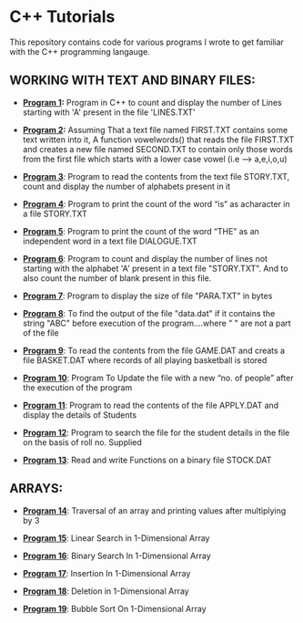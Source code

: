 # C++ Tutorials

This repository contains code for various programs I wrote to get familiar with the C++ programming langauge.

## WORKING WITH TEXT AND BINARY FILES:

* **[Program 1](https://github.com/foo-bar-omastar/c-plusplus-tutorials/blob/master/Program_1.CPP):** Program in C++ to count and display the number of Lines starting with 'A' present in the file 'LINES.TXT’

* **[Program 2](https://github.com/foo-bar-omastar/c-plusplus-tutorials/blob/master/Program_2.CPP):** Assuming That a text file named FIRST.TXT contains some text written into it, A function vowelwords() that reads the file FIRST.TXT and creates a new file named SECOND.TXT to contain only those words from the first file which starts with a lower case vowel (i.e --> a,e,i,o,u)

* **[Program 3](https://github.com/foo-bar-omastar/c-plusplus-tutorials/blob/master/Program_3.CPP)**: Program to read the contents from the text file STORY.TXT, count and display the number of alphabets present in it

* **[Program 4](https://github.com/foo-bar-omastar/c-plusplus-tutorials/blob/master/Program_4.CPP)**: Program to print the count of the word “is” as acharacter in a file STORY.TXT

* **[Program 5](https://github.com/foo-bar-omastar/c-plusplus-tutorials/blob/master/Program_5.CPP)**: Program to print the count of the word “THE” as an independent word in a text file DIALOGUE.TXT

* **[Program 6](https://github.com/foo-bar-omastar/c-plusplus-tutorials/blob/master/Program_6.CPP)**: Program to count and display the number of lines not starting with the alphabet 'A' present in a text file "STORY.TXT". And to also count the number of blank present in this file.


* **[Program 7](https://github.com/foo-bar-omastar/c-plusplus-tutorials/blob/master/Program_7.CPP)**: Program to display the size of file "PARA.TXT" in bytes

* **[Program 8](https://github.com/foo-bar-omastar/c-plusplus-tutorials/blob/master/Program_8.CPP)**: To find the output of the file "data.dat" if it contains the string "ABC" before execution of the program....where " " are not a part of the file

* **[Program 9](https://github.com/foo-bar-omastar/c-plusplus-tutorials/blob/master/Program_9.CPP)**: To read the contents from the file GAME.DAT and creats a file BASKET.DAT where records of all playing basketball is stored

* **[Program 10](https://github.com/foo-bar-omastar/c-plusplus-tutorials/blob/master/Program_10.CPP)**: Program To Update the file with a new “no. of people” after the execution of the program

* **[Program 11](https://github.com/foo-bar-omastar/c-plusplus-tutorials/blob/master/Program_11.CPP)**: Program to read the contents of the file APPLY.DAT and display the details of Students

* **[Program 12](https://github.com/foo-bar-omastar/c-plusplus-tutorials/blob/master/Program_12.CPP)**: Program to search the file for the student details in the file on the basis of roll no. Supplied

* **[Program 13](https://github.com/foo-bar-omastar/c-plusplus-tutorials/blob/master/Program_13.CPP)**: Read and write Functions on a binary file STOCK.DAT

## ARRAYS:

* **[Program 14](https://github.com/foo-bar-omastar/c-plusplus-tutorials/blob/master/Program_14.CPP)**: Traversal of an array and printing values after multiplying by 3

* **[Program 15](https://github.com/foo-bar-omastar/c-plusplus-tutorials/blob/master/Program_15.CPP)**: Linear Search in 1-Dimensional Array

* **[Program 16](https://github.com/foo-bar-omastar/c-plusplus-tutorials/blob/master/Program_16.CPP)**: Binary Search In 1-Dimensional Array

* **[Program 17](https://github.com/foo-bar-omastar/c-plusplus-tutorials/blob/master/Program_17.CPP)**: Insertion In 1-Dimensional Array

* **[Program 18](https://github.com/foo-bar-omastar/c-plusplus-tutorials/blob/master/Program_18.CPP)**: Deletion in 1-Dimensional Array

* **[Program 19](https://github.com/foo-bar-omastar/c-plusplus-tutorials/blob/master/Program_19.CPP)**: Bubble Sort On 1-Dimensional Array



